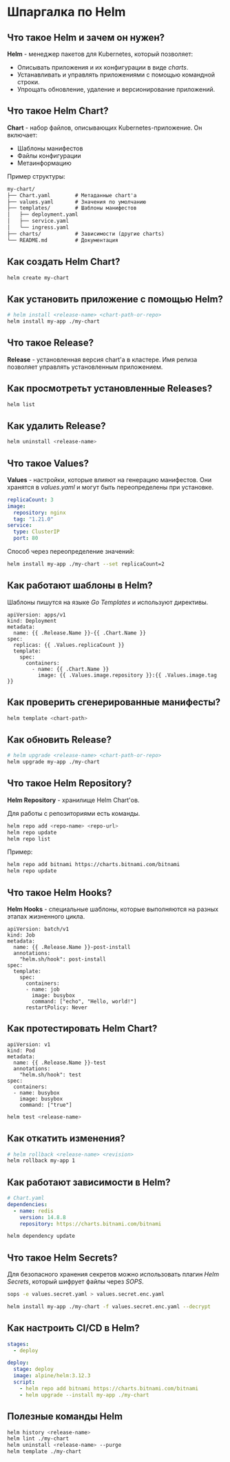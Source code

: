 # Шпаргалка по Helm

## Что такое Helm и зачем он нужен?

**Helm** - менеджер пакетов для Kubernetes, который позволяет:

- Описывать приложения и их конфигурации в виде *charts*.
- Устанавливать и управлять приложениями с помощью командной строки.
- Упрощать обновление, удаление и версионирование приложений.

## Что такое Helm Chart?

**Chart** - набор файлов, описывающих Kubernetes-приложение. Он включает:

- Шаблоны манифестов
- Файлы конфигурации
- Метаинформацию

Пример структуры:

```txt
my-chart/
├── Chart.yaml        # Метаданные chart'а
├── values.yaml       # Значения по умолчанию
├── templates/        # Шаблоны манифестов
│   ├── deployment.yaml
│   ├── service.yaml
│   └── ingress.yaml
├── charts/           # Зависимости (другие charts)
└── README.md         # Документация
```

## Как создать Helm Chart?

```sh
helm create my-chart
```

## Как установить приложение с помощью Helm?

```sh
# helm install <release-name> <chart-path-or-repo>
helm install my-app ./my-chart
```

## Что такое Release?

**Release** - установленная версия chart'а в кластере.
Имя релиза позволяет управлять установленным приложением.

## Как просмотретьт установленные Releases?

```sh
helm list
```

## Как удалить Release?

```sh
helm uninstall <release-name>
```

## Что такое Values?

**Values** - настройки, которые влияют на генерацию манифестов.
Они хранятся в *values.yaml* и могут быть переопределены при установке.

```yaml
replicaCount: 3
image:
  repository: nginx
  tag: "1.21.0"
service:
  type: ClusterIP
  port: 80
```

Способ через переопределение значений:

```sh
helm install my-app ./my-chart --set replicaCount=2
```

## Как работают шаблоны в Helm?

Шаблоны пишутся на языке *Go Templates* и используют директивы.

```helm
apiVersion: apps/v1
kind: Deployment
metadata:
  name: {{ .Release.Name }}-{{ .Chart.Name }}
spec:
  replicas: {{ .Values.replicaCount }}
  template:
    spec:
      containers:
        - name: {{ .Chart.Name }}
          image: {{ .Values.image.repository }}:{{ .Values.image.tag }}
```

## Как проверить сгенерированные манифесты?

```sh
helm template <chart-path>
```

## Как обновить Release?

```sh
# helm upgrade <release-name> <chart-path-or-repo>
helm upgrade my-app ./my-chart
```

## Что такое Helm Repository?

**Helm Repository** - хранилище Helm Chart'ов.

Для работы с репозиториями есть команды.

```sh
helm repo add <repo-name> <repo-url>
helm repo update
helm repo list
```

Пример:

```sh
helm repo add bitnami https://charts.bitnami.com/bitnami
helm repo update
```

## Что такое Helm Hooks?

**Helm Hooks** - специальные шаблоны, которые выполняются на разных этапах жизненного цикла.

```helm
apiVersion: batch/v1
kind: Job
metadata:
  name: {{ .Release.Name }}-post-install
  annotations:
    "helm.sh/hook": post-install
spec:
  template:
    spec:
      containers:
      - name: job
        image: busybox
        command: ["echo", "Hello, world!"]
      restartPolicy: Never
```

## Как протестировать Helm Chart?

```helm
apiVersion: v1
kind: Pod
metadata:
  name: {{ .Release.Name }}-test
  annotations:
    "helm.sh/hook": test
spec:
  containers:
  - name: busybox
    image: busybox
    command: ["true"]
```

```sh
helm test <release-name>
```

## Как откатить изменения?

```sh
# helm rollback <release-name> <revision>
helm rollback my-app 1
```

## Как работают зависимости в Helm?

```yaml
# Chart.yaml
dependencies:
  - name: redis
    version: 14.8.8
    repository: https://charts.bitnami.com/bitnami
```

```sh
helm dependency update
```

## Что такое Helm Secrets?

Для безопасного хранения секретов можно использовать плагин *Helm Secrets*, который шифрует файлы через *SOPS*.

```sh
sops -e values.secret.yaml > values.secret.enc.yaml
```

```sh
helm install my-app ./my-chart -f values.secret.enc.yaml --decrypt
```

## Как настроить CI/CD в Helm?

```yaml
stages:
  - deploy

deploy:
  stage: deploy
  image: alpine/helm:3.12.3
  script:
    - helm repo add bitnami https://charts.bitnami.com/bitnami
    - helm upgrade --install my-app ./my-chart
```

## Полезные команды Helm

```sh
helm history <release-name>
helm lint ./my-chart
helm uninstall <release-name> --purge
helm template ./my-chart
```
